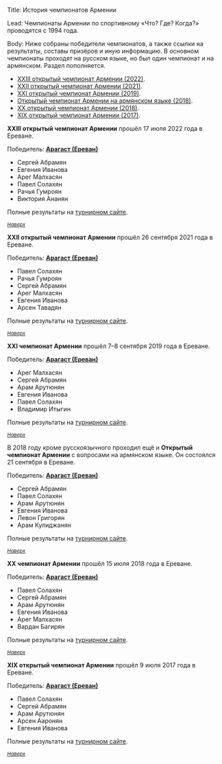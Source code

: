 Title: История чемпионатов Армении

Lead: Чемпионаты Армении по спортивному «Что? Где? Когда?» проводятся с 1994 года. 

Body:
Ниже собраны победители чемпионатов, а также ссылки на результаты, составы призёров и иную информацию. В основном чемпионаты проходят на русском языке, но был один чемпионат и на армянском. Раздел пополняется.<a name=”atop”></a>

- [XXIII открытый чемпионат Армении (2022)](#23).
- [XXII открытый чемпионат Армении (2021)](#22).
- [XXI открытый чемпионат Армении (2019)](#21).
- [Открытый чемпионат Армении на армянском языке (2018)](#1am).
- [XX открытый чемпионат Армении (2018)](#20).
- [XIX открытый чемпионат Армении (2017)](#19).

**XXIII открытый чемпионат Армении** прошёл 17 июля 2022 года в Ереване.<a name="23"></a>

Победитель: **[Арагаст (Ереван)](https://rating.chgk.info/team/56664)**
- Сергей Абрамян
- Евгения Иванова
- Арег Малхасян
- Павел Солахян
- Рачья Гумроян
- Виктория Ананян

Полные результаты на [турнирном сайте](https://rating.chgk.info/tournament/8211).

<small>*[Наверх](#atop)*</small>

**XXII открытый чемпионат Армении** прошёл 26 сентября 2021 года в Ереване.<a name="22"></a>

Победитель: **[Арагаст (Ереван)](https://rating.chgk.info/team/56664)**
- Павел Солахян
- Рачья Гумроян
- Сергей Абрамян
- Арег Малхасян
- Евгения Иванова
- Арсен Тавадян

Полные результаты на [турнирном сайте](https://rating.chgk.info/tournament/7483).

<small>*[Наверх](#atop)*</small>

**XXI чемпионат Армении** прошёл 7–8 сентября 2019 года в Ереване.<a name="21"></a>

Победитель: **[Арагаст (Ереван)](https://rating.chgk.info/team/56664)**
- Арег Малхасян
- Сергей Абрамян
- Арам Арутюнян
- Евгения Иванова
- Павел Солахян
- Владимир Итыгин

Полные результаты на [турнирном сайте](https://rating.chgk.info/tournament/5911).

<small>*[Наверх](#atop)*</small>

В 2018 году кроме русскоязычного проходил ещё и **Открытый чемпионат Армении** с вопросами на армянском языке. Он состоялся 21 сентября в Ереване. <a name="1am"></a>

Победитель: **[Арагаст (Ереван)](https://rating.chgk.info/team/56664)**
- Сергей Абрамян
- Павел Солахян
- Арам Арутюнян
- Евгения Иванова
- Левон Григорян
- Арам Кулиджанян

Полные результаты на [турнирном сайте](https://rating.chgk.info/tournament/5177). 

<small>*[Наверх](#atop)*</small>

**XX чемпионат Армении** прошёл 15 июля 2018 года в Ереване.<a name="20"></a>

Победитель: **[Арагаст (Ереван)](https://rating.chgk.info/team/56664)**
- Павел Солахян
- Сергей Абрамян
- Арам Арутюнян
- Евгения Иванова
- Арег Малхасян
- Вардан Багирян

Полные результаты на [турнирном сайте](https://rating.chgk.info/tournament/5075). 

<small>*[Наверх](#atop)*</small>

**XIX открытый чемпионат Армении** прошёл 9 июля 2017 года в Ереване.<a name="19"></a>

Победитель: **[Арагаст (Ереван)](https://rating.chgk.info/team/56664)**
- Павел Солахян
- Сергей Абрамян
- Арам Арутюнян
- Арсен Ааронян
- Евгения Иванова

Полные результаты на [турнирном сайте](https://rating.chgk.info/tournament/4446).

<small>*[Наверх](#atop)*</small>
